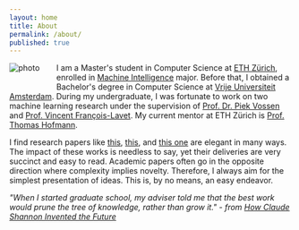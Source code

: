 ```yaml
---
layout: home
title: About
permalink: /about/
published: true
---
```


<img src="../assets/images/face.jpg" alt="photo" style="float: left; max-width:150px; padding-right: 30px; padding-bottom: 20px"/>

I am a Master's student in Computer Science at [ETH Zürich](https://ethz.ch/en.html), enrolled in [Machine Intelligence](https://inf.ethz.ch/studies/master/master-cs-2020.html) major. Before that, I obtained a Bachelor's degree in Computer Science at [Vrije Universiteit Amsterdam](https://vu.nl/en). During my undergraduate, I was fortunate to work on two machine learning research under the supervision of [Prof. Dr. Piek Vossen](https://vossen.info/) and [Prof. Vincent François-Lavet](http://vincent.francois-l.be/). My current mentor at ETH Zürich is [Prof. Thomas Hofmann](http://www.da.inf.ethz.ch/people/ThomasHofmann).

I find research papers like [this](https://www.jmlr.org/papers/volume3/bengio03a/bengio03a.pdf), [this](https://arxiv.org/pdf/1312.6199.pdf), and [this one](https://arxiv.org/pdf/2111.00876.pdf) are elegant in many ways. The impact of these works is needless to say, yet their deliveries are very succinct and easy to read. Academic papers often go in the opposite direction where complexity implies novelty. Therefore, I always aim for the simplest presentation of ideas. This is, by no means, an easy endeavor.

*"When I started graduate school, my adviser told me that the best work would prune the tree of knowledge, rather than grow it." - from [How Claude Shannon Invented the Future](https://www.quantamagazine.org/how-claude-shannons-information-theory-invented-the-future-20201222/#comments)*